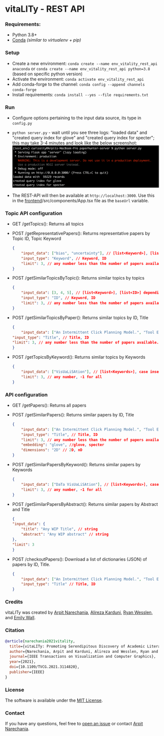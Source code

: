 # vitaLITy - REST API

### Requirements: 
- Python 3.8+
- [Conda](https://docs.conda.io/en/latest/) *(similar to virtualenv + pip)*

### Setup
- Create a new environment: `conda create --name env_vitality_rest_api anaconda` or `conda create --name env_vitality_rest_api python=3.8` (based on specific python version)
- Activate the environment: `conda activate env_vitality_rest_api`
- Add conda-forge to the channel: `conda config --append channels conda-forge`
- Install requirements: `conda install --yes --file requirements.txt`

### Run
- Configure options pertaining to the input data source, its type in `config.py` 
- `python server.py` - wait until you see three logs: "loaded data" and "created query index for glove" and "created query index for specter"; this may take 3-4 minutes and look like the below screenshot:
![Logs](run.png "Logs on successful run")

- The REST-API will then be available at `http://localhost:3000`. Use this in the [frontend](https://github.com/vitality-vis/frontend)/src/components/App.tsx file as the `baseUrl` variable.

### Topic API configuration
- GET /getTopics(): Returns all topics
- POST /getRepresentativePapers(): Returns representative papers by Topic ID, Topic Keyword
    ```json
    {
        "input_data": ["bias", "uncertainty"], // [list<Keyword>], [list<ID>] depending on the input_type below
        "input_type": "Keyword", // Keyword, ID
        "limit": 3, // any number less than the number of papers available.
    }
    ```
    
- POST /getSimilarTopicsByTopic(): Returns similar topics by topics
    ```json
    {
        "input_data": [3, 4, 5], // [list<Keyword>], [list<ID>] depending on the input_type below
        "input_type": "ID", // Keyword, ID
        "limit": 3, // any number less than the number of papers available.
    }
    ```
    
- POST /getSimilarTopicsByPaper(): Returns similar topics by ID, Title
    ```json
    {
        "input_data": ["An Intermittent Click Planning Model.", "Tool Extension in Human-Computer Interaction."], // [list<Title>], [list<ID>] depending on the input_type below
    "input_type": "Title", // Title, ID
    "limit": 3, // any number less than the number of papers available.
    }
    ```
    
- POST /getTopicsByKeyword(): Returns similar topics by Keywords
    ```json
    {
        "input_data": ["VisUaLiSAtion"], // [list<Keywords>], case insensitive
        "limit": 3, // any number, -1 for all
    }
    ```


### API configuration
- GET /getPapers(): Returns all papers
- POST /getSimilarPapers(): Returns similar papers by ID, Title
    ```json
    {
        "input_data": ["An Intermittent Click Planning Model.", "Tool Extension in Human-Computer Interaction."], // [list<Title>], [list<ID>] depending on the input_type below
        "input_type": "Title", // Title, ID
        "limit": 3, // any number less than the number of papers available.
        "embedding": "glove", //glove, specter
        "dimensions": "2D" // 2D, nD
    }
    ```
    
- POST /getSimilarPapersByKeyword(): Returns similar papers by Keywords
    ```json
    {
        "input_data": ["DaTa VisUaLiSAtion"], // [list<Keywords>], case insensitive
        "limit": 3, // any number, -1 for all
    }
    ```
    
- POST /getSimilarPapersByAbstract(): Returns similar papers by Abstract and Title
    ```json
    {
    "input_data": {
        "title": "Any WIP Title", // string
        "abstract": "Any WIP abstract" // string
    },
    "limit": 3
    }
    ```

- POST /checkoutPapers(): Download a list of dictionaries (JSON) of papers by ID, Title.
    ```json
    {
        "input_data": ["An Intermittent Click Planning Model.", "Tool Extension in Human-Computer Interaction."], // [list<Title>], [list<ID>] depending on the input_type below
        "input_type": "Title" // Title, ID
    }
    ```

### Credits
vitaLITy was created by 
<a target="_blank" href="https://www.cc.gatech.edu/~anarechania3">Arpit Narechania</a>, <a target="_blank" href="https://www.karduni.com/">Alireza Karduni</a>, <a target="_blank" href="https://wesslen.netlify.app/">Ryan Wesslen</a>, and <a target="_blank" href="https://emilywall.github.io/">Emily Wall</a>.


### Citation
```bibTeX
@article{narechania2021vitality,
  title={vitaLITy: Promoting Serendipitous Discovery of Academic Literature with Transformers \& Visual Analytics},
  author={Narechania, Arpit and Karduni, Alireza and Wesslen, Ryan and Wall, Emily},
  journal={IEEE Transactions on Visualization and Computer Graphics},
  year={2021},
  doi={10.1109/TVCG.2021.3114820},
  publisher={IEEE}
}
```

### License
The software is available under the [MIT License](https://github.com/vitality-vis/rest-api/blob/master/LICENSE).


### Contact
If you have any questions, feel free to [open an issue](https://github.com/vitality-vis/rest-api/issues/new/choose) or contact [Arpit Narechania](https://www.cc.gatech.edu/~anarechania3).

